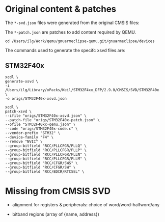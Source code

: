 # Original content & patches

The `*-svd.json` files were generated from the original CMSIS files:

The `*-patch.json` are patches to add content required by QEMU.

```
cd /Users/ilg/Work/qemu/gnuarmeclipse-qemu.git/gnuarmeclipse/devices
```

The commands used to generate the specifc xsvd files are:

## STM32F40x

```
xcdl \
generate-xsvd \
-i /Users/ilg/Library/xPacks/Keil/STM32F4xx_DFP/2.9.0/CMSIS/SVD/STM32F40x.svd \
-o origs/STM32F40x-xsvd.json

xcdl \
patch-xsvd \
--ifile "origs/STM32F40x-xsvd.json" \
--patch-file "origs/STM32F40x-patch.json" \
--ofile "STM32F40xx-qemu.json" \
--code "origs/STM32F40x-code.c" \
--vendor-prefix "STM32" \
--device-family "F4" \
--remove "NVIC" \
--group-bitfield "RCC/PLLCFGR/PLLQ" \
--group-bitfield "RCC/PLLCFGR/PLLP" \
--group-bitfield "RCC/PLLCFGR/PLLN" \
--group-bitfield "RCC/PLLCFGR/PLLM" \
--group-bitfield "RCC/CFGR/SWS" \
--group-bitfield "RCC/CFGR/SW" \
--group-bitfield "RCC/BDCR/RTCSEL" \

```

# Missing from CMSIS SVD

- alignment for registers & peripherals: choice of word/word-halfword/any

- bitband regions (array of {name, address})


